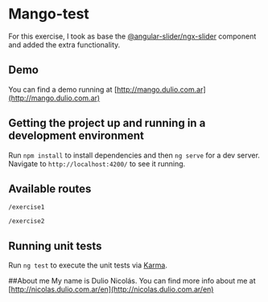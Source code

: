 # Mango-test

For this exercise, I took as base the [@angular-slider/ngx-slider](https://angular-slider.github.io/ngx-slider/home) component and added the extra functionality.

## Demo
You can find a demo running at [http://mango.dulio.com.ar](http://mango.dulio.com.ar)

## Getting the project up and running in a development environment

Run `npm install` to install dependencies and then `ng serve` for a dev server. Navigate to `http://localhost:4200/` to see it running.

## Available routes 

`/exercise1`

`/exercise2`

## Running unit tests

Run `ng test` to execute the unit tests via [Karma](https://karma-runner.github.io).

##About me
My name is Dulio Nicolás. You can find more info about me at [http://nicolas.dulio.com.ar/en](http://nicolas.dulio.com.ar/en)